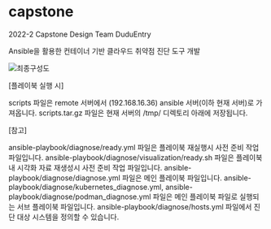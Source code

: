 # capstone
2022-2 Capstone Design Team DuduEntry

Ansible을 활용한 컨테이너 기반 클라우드 취약점 진단 도구 개발

![최종구성도](https://github.com/hyecu/capstone/assets/137482878/f057e8cf-dc96-4d99-b2fd-ce81c503ec8f)



   

[플레이북 실행 시]

scripts 파일은 remote 서버에서 (192.168.16.36) ansible 서버(이하 현재 서버)로 가져옵니다.
scripts.tar.gz 파일은 현재 서버의 /tmp/ 디렉토리 아래에 저장됩니다.

[참고]

ansible-playbook/diagnose/ready.yml 파일은 플레이북 재실행시 사전 준비 작업 파일입니다.
ansible-playbook/diagnose/visualization/ready.sh 파일은 플레이북 내 시각화 자료 재생성시 사전 준비 작업 파일입니다.
ansible-playbook/diagnose/diagnose.yml 파일은 메인 플레이북 파일입니다.
ansible-playbook/diagnose/kubernetes_diagnose.yml, ansible-playbook/diagnose/podman_diagnose.yml 파일은 메인 플레이북 파일로 실행되는 서브 플레이북 파일입니다.
ansible-playbook/diagnose/hosts.yml 파일에서 진단 대상 시스템을 정의할 수 있습니다.
